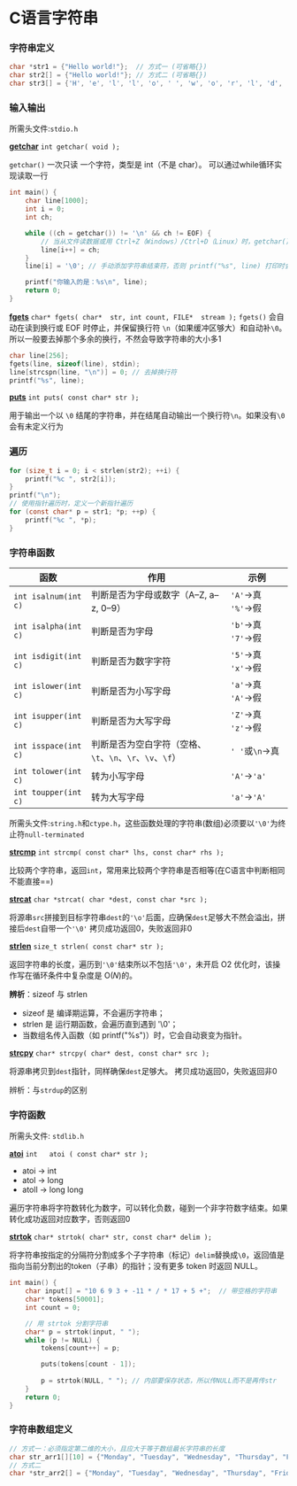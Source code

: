 # C语言字符串

### 字符串定义

```c
char *str1 = {"Hello world!"};  // 方式一 (可省略{})
char str2[] = {"Hello world!"}; // 方式二 (可省略{})
char str3[] = {'H', 'e', 'l', 'l', 'o', ' ', 'w', 'o', 'r', 'l', 'd', '!', '\0'}; // 方式三
```


### 输入输出

所需头文件:`stdio.h`

**[getchar](https://www.cppreference.com/w/c/io/getchar.html)**
`int getchar( void );`

`getchar()` 一次只读 一个字符，类型是 int（不是 char）。
可以通过while循环实现读取一行
```c
int main() {
    char line[1000];
    int i = 0;
    int ch;

    while ((ch = getchar()) != '\n' && ch != EOF) {
        // 当从文件读数据或用 Ctrl+Z（Windows）/Ctrl+D（Linux）时，getchar() 会返回 EOF。
        line[i++] = ch;
    }
    line[i] = '\0'; // 手动添加字符串结束符，否则 printf("%s", line) 打印时会读出垃圾字符。

    printf("你输入的是：%s\n", line);
    return 0;
}
```

**[fgets](https://www.cppreference.com/w/c/io/fgets.html)**
`char* fgets( char*  str, int count, FILE*  stream );`
`fgets()` 会自动在读到换行或 EOF 时停止，并保留换行符 `\n`（如果缓冲区够大）和自动补`\0`。所以一般要去掉那个多余的换行，不然会导致字符串的大小多1

```c
char line[256];
fgets(line, sizeof(line), stdin);
line[strcspn(line, "\n")] = 0; // 去掉换行符
printf("%s", line);
```

**[puts](https://www.cppreference.com/w/c/io/puts.html)**
`int puts( const char* str );`

用于输出一个以 `\0` 结尾的字符串，并在结尾自动输出一个换行符`\n`。如果没有`\0`会有未定义行为

### 遍历

```c
for (size_t i = 0; i < strlen(str2); ++i) {
    printf("%c ", str2[i]);
}
printf("\n");
// 使用指针遍历时，定义一个新指针遍历
for (const char* p = str1; *p; ++p) {
    printf("%c ", *p);
}
```
### 字符串函数


| 函数                    | 作用                                     | 示例                     |
| --------------------- | -------------------------------------- | ---------------------- |
| `int isalnum(int c)`  | 判断是否为字母或数字（A–Z, a–z, 0–9）              | `'A'`→真 `'%'`→假        |
| `int isalpha(int c)`  | 判断是否为字母                                | `'b'`→真 `'7'`→假        |
| `int isdigit(int c)`  | 判断是否为数字字符                              | `'5'`→真 `'x'`→假        |
| `int islower(int c)`  | 判断是否为小写字母                              | `'a'`→真 `'A'`→假        |
| `int isupper(int c)`  | 判断是否为大写字母                              | `'Z'`→真 `'z'`→假        |
| `int isspace(int c)`  | 判断是否为空白字符（空格、`\t`、`\n`、`\r`、`\v`、`\f`） | `' '`或`\n`→真           |
| `int tolower(int c)` | 转为小写字母 | `'A'`→`'a'` |
| `int toupper(int c)` | 转为大写字母 | `'a'`→`'A'` |

所需头文件:`string.h`和`ctype.h`，这些函数处理的字符串(数组)必须要以`'\0'`为终止符`null-terminated`

**[strcmp](https://en.cppreference.com/w/c/string/byte/strcmp.html)**
`int strcmp( const char* lhs, const char* rhs );`

比较两个字符串，返回`int`，常用来比较两个字符串是否相等(在C语言中判断相同不能直接==)

**[strcat](https://en.cppreference.com/w/c/string/byte/strcat.html)**
`char *strcat( char *dest, const char *src );`

将源串`src`拼接到目标字符串`dest`的`'\o'`后面，应确保`dest`足够大不然会溢出，拼接后`dest`自带一个`'\0'`
拷贝成功返回0，失败返回非0

**[strlen]()**
`size_t strlen( const char* str );`

返回字符串的长度，遍历到`'\0'`结束所以不包括`'\0'`，未开启 O2 优化时，该操作写在循环条件中复杂度是 O(𝑁)的。

**辨析**：sizeof 与 strlen
* sizeof 是 编译期运算，不会遍历字符串；
* strlen 是 运行期函数，会遍历直到遇到 '\0'；
* 当数组名传入函数（如 printf("%s")）时，它会自动衰变为指针。

**[strcpy](https://en.cppreference.com/w/c/string/byte/strcpy.html)**
`char* strcpy( char* dest, const char* src );`

将源串拷贝到`dest`指针，同样确保`dest`足够大。
拷贝成功返回0，失败返回非0

辨析：与`strdup`的区别

### 字符函数

所需头文件: `stdlib.h`

**[atoi](https://en.cppreference.com/w/c/string/byte/atoi.html)**
`int   atoi ( const char* str );`

* atoi -> int
* atol -> long
* atoll -> long long

遍历字符串将字符数转化为数字，可以转化负数，碰到一个非字符数字结束。如果转化成功返回对应数字，否则返回0

**[strtok](https://en.cppreference.com/w/c/string/byte/strtok)**
`char* strtok( char* str, const char* delim );`

将字符串按指定的分隔符分割成多个子字符串（标记）`delim`替换成`\0`，返回值是指向当前分割出的token（子串）的指针；没有更多 token 时返回 NULL。



```c
int main() {
    char input[] = "10 6 9 3 + -11 * / * 17 + 5 +";  // 带空格的字符串
	char* tokens[50001];
    int count = 0;

    // 用 strtok 分割字符串
    char* p = strtok(input, " ");
    while (p != NULL) {
        tokens[count++] = p;

        puts(tokens[count - 1]); 
        
        p = strtok(NULL, " "); // 内部要保存状态，所以传NULL而不是再传str
    }
	return 0;
}
```

### 字符串数组定义

```c
// 方式一：必须指定第二维的大小，且应大于等于数组最长字符串的长度
char str_arr1[][10] = {"Monday", "Tuesday", "Wednesday", "Thursday", "Friday", "Saturday", "Sunday"}; 
// 方式二
char *str_arr2[] = {"Monday", "Tuesday", "Wednesday", "Thursday", "Friday", "Saturday", "Sunday"};
```


